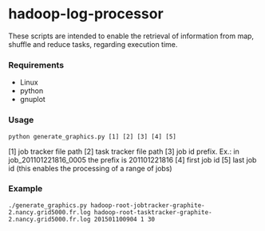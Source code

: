 # hadoop-log-processor

These scripts are intended to enable the retrieval of information from map, shuffle and reduce tasks, regarding execution time.

### Requirements
* Linux
* python
* gnuplot

### Usage
```
python generate_graphics.py [1] [2] [3] [4] [5]
```
[1] job tracker file path
[2] task tracker file path
[3] job id prefix. Ex.: in job_201101221816_0005 the prefix is 201101221816
[4] first job id
[5] last job id (this enables the processing of a range of jobs)

### Example
```
./generate_graphics.py hadoop-root-jobtracker-graphite-2.nancy.grid5000.fr.log hadoop-root-tasktracker-graphite-2.nancy.grid5000.fr.log 201501100904 1 30
```